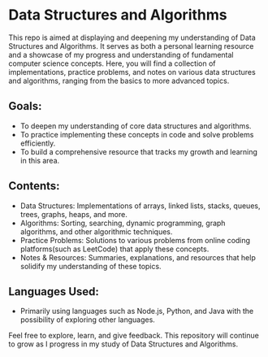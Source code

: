 # Data Structures and Algorithms
This repo is aimed at displaying and deepening my understanding of Data Structures and Algorithms. 
It serves as both a personal learning resource and a showcase of my progress and understanding of fundamental computer science concepts. 
Here, you will find a collection of implementations, practice problems, and notes on various data structures and algorithms, ranging from the basics to more advanced topics.

## Goals:
- To deepen my understanding of core data structures and algorithms.
- To practice implementing these concepts in code and solve problems efficiently.
- To build a comprehensive resource that tracks my growth and learning in this area.

## Contents:
- Data Structures: Implementations of arrays, linked lists, stacks, queues, trees, graphs, heaps, and more.
- Algorithms: Sorting, searching, dynamic programming, graph algorithms, and other algorithmic techniques.
- Practice Problems: Solutions to various problems from online coding platforms(such as LeetCode) that apply these concepts.
- Notes & Resources: Summaries, explanations, and resources that help solidify my understanding of these topics.

## Languages Used:
- Primarily using languages such as Node.js, Python, and Java with the possibility of exploring other languages.

Feel free to explore, learn, and give feedback. This repository will continue to grow as I progress in my study of Data Structures and Algorithms.
